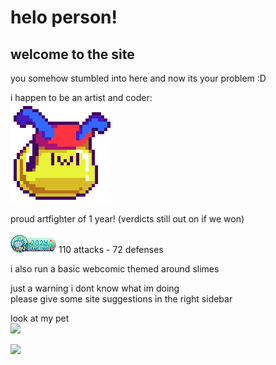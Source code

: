 ---
---
# helo person!  
## welcome to the site

you somehow stumbled into here and now its your problem :D  

i happen to be an artist and coder:  
![sappy](/assets/honey/site_intro.png)

proud artfighter of 1 year! (verdicts still out on if we won)

![af_seafoam](/assets/images/blinkers/stamp_seafoam.png) 110 attacks - 72 defenses


i also run a basic webcomic themed around slimes

just a warning i dont know what im doing  
please give some site suggestions in the right sidebar  


look at my pet  
<a href="https://wobble.town/visit/2096"><img src="https://wobble.town/visit/2096/wobble.gif"></a>  

<a href="https://www.exophase.com/user/candycanearter07/"><img src="https://card.exophase.com/2/0/268504.png?1722802555"></a>  
